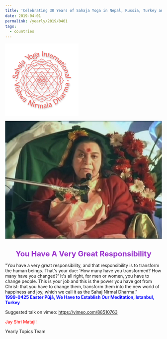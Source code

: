 ```yaml
---
title: 'Celebrating 30 Years of Sahaja Yoga in Nepal, Russia, Turkey and Ukraine, Post 10'
date: 2019-04-01
permalink: /yearly/2019/0401
tags:
  - countries
---
```


![PICTURE 9](/images/image9.png)

<div style="text-align: center"><img src="/images/image15.png" /></div>

<br>
<p style="color:DarkOrchid; text-align:center">
<font size="+2"><b>You Have A Very Great Responsibility</b><br></font>
</p>

<p>
"You have a very great responsibility, and that responsibility is to transform the human beings. That's your due: 'How many have you transformed? How many have you changed?' It's all right, for men or women, you have to change people. This is your job and this is the power you have got from Christ: that you have to change them, transform them into the new world of happiness and joy, which we call it as the Sahaj Nirmal Dharma."<br>
<font color="blue"><b>1999-0425 Easter Pūjā, We Have to Establish Our Meditation, Istanbul, Turkey</b></font><br>
</p>

Suggested talk on vimeo: <a href="https://vimeo.com/88510763"> https://vimeo.com/88510763</a>

<p style="color:red;">Jay Shri Mataji!<br></p>

Yearly Topics Team